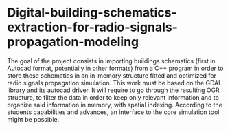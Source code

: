 # Digital-building-schematics-extraction-for-radio-signals-propagation-modeling
The goal of the project consists in importing buildings schematics (first in Autocad format, potentially in other formats) from a C++ program in order to store these schematics in an in-memory structure fitted and optimized for radio signals propagation simulation. This work must be based on the GDAL library and its autocad driver. It will require to go through the resulting OGR structure, to filter the data in order to keep only relevant information and to organize said information in memory, with spatial indexing. According to the students capabilities and advances, an interface to the core simulation tool might be possible.
